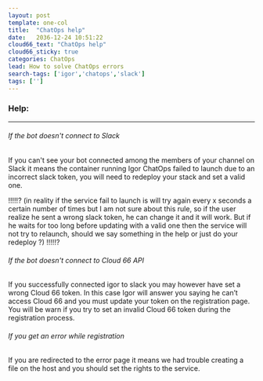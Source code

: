 ```yaml
---
layout: post
template: one-col
title:  "ChatOps help"
date:   2036-12-24 10:51:22
cloud66_text: "ChatOps help"
cloud66_sticky: true
categories: ChatOps
lead: How to solve ChatOps errors
search-tags: ['igor','chatops','slack']
tags: ['']
---
```


### Help:
__________________________________________________________________


###### If the bot doesn't connect to Slack


If you can't see your bot connected among the members of your channel on Slack it means the container running Igor ChatOps failed to launch due to an incorrect slack token, you will need to redeploy your stack and set a valid one.

!!!!!?
(in reality if the service fail to launch is will try again every x seconds a certain number of times but I am not sure about this rule, so if the user realize he sent a wrong slack token, he can change it and it will work. But if he waits for too long before updating with a valid one then the service will not try to relaunch, should we say something in the help or just do your redeploy ?)
!!!!!?


###### If the bot doesn't connect to Cloud 66 API


If you successfully connected igor to slack you may however have set a wrong Cloud 66 token. In this case Igor will answer you saying he can’t access Cloud 66 and you must update your token on the registration page. You will be warn if you try to set an invalid Cloud 66 token during the registration process.


###### If you get an error while registration


If you are redirected to the error page it means we had trouble creating a file on the host and you should set the rights to the service.
